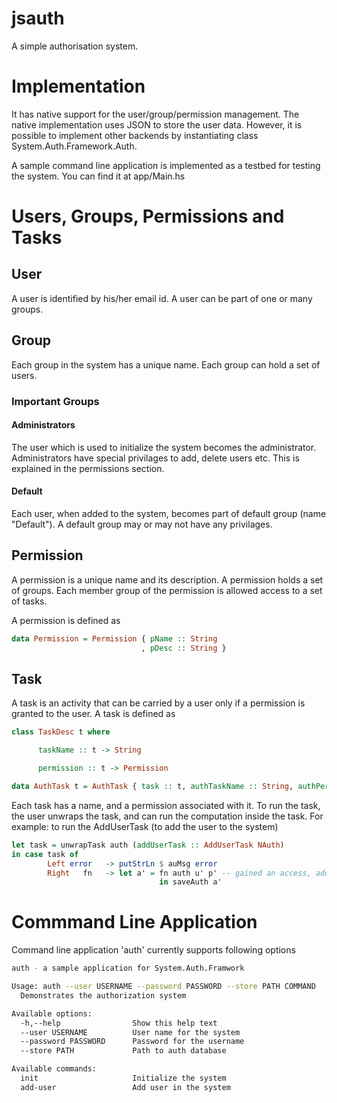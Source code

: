 jsauth
======

A simple authorisation system.



# Implementation

It has native support for the user/group/permission management. The
native implementation uses JSON to store the user data. However, it is
possible to implement other backends by instantiating class
System.Auth.Framework.Auth.

A sample command line application is implemented as a testbed for
testing the system. You can find it at app/Main.hs


# Users, Groups, Permissions and Tasks

## User

A user is identified by his/her email id. A user can be part of one or
many groups.


## Group

Each group in the system has a unique name. Each group can hold a set
of users.

### Important Groups

#### Administrators
The user which is used to initialize the system becomes the
administrator. Administrators have special privilages to add, delete
users etc. This is explained in the permissions section.

#### Default
Each user, when added to the system, becomes part of default group
(name "Default"). A default group may or may not have any privilages.

## Permission
A permission is a unique name and its description. A permission holds
a set of groups. Each member group of the permission is allowed access 
to a set of tasks.

A permission is defined as

``` haskell
data Permission = Permission { pName :: String
                             , pDesc :: String }
```

## Task
A task is an activity that can be carried by a user only if a permission
is granted to the user. A task is defined as

``` haskell
class TaskDesc t where

      taskName :: t -> String

      permission :: t -> Permission

data AuthTask t = AuthTask { task :: t, authTaskName :: String, authPerm :: Permission }

```
Each task has a name, and a permission associated with it. To run the
task, the user unwraps the task, and can run the computation inside
the task. For example: to run the AddUserTask (to add the user to the system)

``` haskell
let task = unwrapTask auth (addUserTask :: AddUserTask NAuth)
in case task of
        Left error   -> putStrLn $ auMsg error
        Right   fn   -> let a' = fn auth u' p' -- gained an access, add user here
                                 in saveAuth a'

```

# Commmand Line Application

Command line application 'auth' currently supports following options

``` bash
auth - a sample application for System.Auth.Framwork

Usage: auth --user USERNAME --password PASSWORD --store PATH COMMAND
  Demonstrates the authorization system

Available options:
  -h,--help                Show this help text
  --user USERNAME          User name for the system
  --password PASSWORD      Password for the username
  --store PATH             Path to auth database

Available commands:
  init                     Initialize the system
  add-user                 Add user in the system

```


